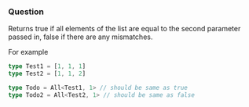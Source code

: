 ### Question

Returns true if all elements of the list are equal to the second parameter passed in, false if there are any mismatches.

For example

```ts
type Test1 = [1, 1, 1]
type Test2 = [1, 1, 2]

type Todo = All<Test1, 1> // should be same as true
type Todo2 = All<Test2, 1> // should be same as false
```
